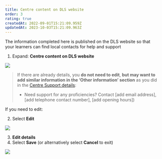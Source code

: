 ```yaml
---
title: Centre content on DLS website
order: 3
rating: true
createdAt: 2022-09-01T15:21:09.959Z
updatedAt: 2023-10-03T15:21:09.963Z
---
```

The information completed here is published on the DLS website so that your learners can find local contacts for help and support

1. Expand: **Centre content on DLS website**

![](/img/ccm-ca_centre-configuration_centre-content-on-website.png)

> If there are already details, you **do not need to edit**, **but may want to add similar information in the ‘Other information’ section** as you did in the [Centre Support details](/user-guide/centremanager/02-centre-management/configuring-centre-details/edit-centre-details):
>
> * Need support for any proficiencies? Contact \[add email address], \[add telephone contact number], \[add opening hours])

If you need to edit:

2. Select **Edit** 

![](/img/ccm-ca_centre-configuration_centre-content-on-website_edit.png)

3. **Edit details**
4. Select **Save** (or alternatively select **Cancel** to exit)

![](/img/ccm-ca_centre-configuration_centre-content-on-website_edit-details.png)